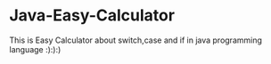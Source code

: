 # Java-Easy-Calculator
This is Easy Calculator about switch,case and if in java programming language :):):)
